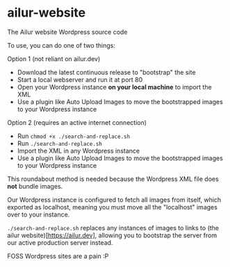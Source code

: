 # ailur-website

The Ailur website Wordpress source code

To use, you can do one of two things:

Option 1 (not reliant on ailur.dev)
- Download the latest continuous release to "bootstrap" the site
- Start a local webserver and run it at port 80
- Open your Wordpress instance **on your local machine** to import the XML
- Use a plugin like Auto Upload Images to move the bootstrapped images to your Wordpress instance

Option 2 (requires an active internet connection)
- Run `chmod +x ./search-and-replace.sh`
- Run `./search-and-replace.sh`
- Import the XML in any Wordpress instance
- Use a plugin like Auto Upload Images to move the bootstrapped images to your Wordpress instance


This roundabout method is needed because the Wordpress XML file does **not** bundle images.

Our Wordpress instance is configured to fetch all images from itself, which exported as localhost, meaning you must move all the "localhost" images over to your instance.

`./search-and-replace.sh` replaces any instances of images to links to (the ailur website)[https://ailur.dev], allowing you to bootstrap the server from our active production server instead.

FOSS Wordpress sites are a pain :P